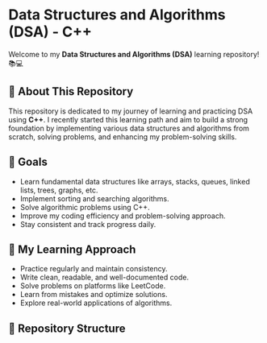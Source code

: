 # Data Structures and Algorithms (DSA) - C++

Welcome to my **Data Structures and Algorithms (DSA)** learning repository! 📚💻

## 🚀 About This Repository
This repository is dedicated to my journey of learning and practicing DSA using **C++**. I recently started this learning path and aim to build a strong foundation by implementing various data structures and algorithms from scratch, solving problems, and enhancing my problem-solving skills.

## 🎯 Goals
- Learn fundamental data structures like arrays, stacks, queues, linked lists, trees, graphs, etc.
- Implement sorting and searching algorithms.
- Solve algorithmic problems using C++.
- Improve my coding efficiency and problem-solving approach.
- Stay consistent and track progress daily.

## 📆 My Learning Approach
- Practice regularly and maintain consistency.
- Write clean, readable, and well-documented code.
- Solve problems on platforms like LeetCode.
- Learn from mistakes and optimize solutions.
- Explore real-world applications of algorithms.

## 📂 Repository Structure
